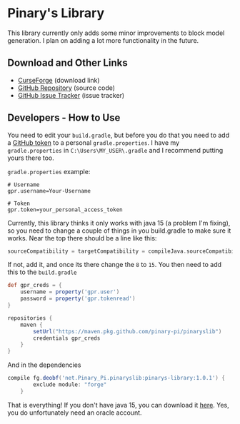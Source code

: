 # Pinary's Library

This library currently only adds some minor improvements to block model generation. I plan on adding a lot more functionality in the future.

## Download and Other Links

- [CurseForge]() (download link)
- [GitHub Repository](https://github.com/Pinary-Pi/Pinarys-Library) (source code)
- [GitHub Issue Tracker](https://github.com/Pinary-Pi/Pinarys-Library/issues) (issue tracker)

## Developers - How to Use
You need to edit your `build.gradle`, but before you do that you need to add a [GitHub token](https://github.com/settings/tokens) to a personal `gradle.properties`. I have my `gradle.properties` in `C:\Users\MY_USER\.gradle` and I recommend putting yours there too. 

`gradle.properties` example:

```gradle.properties
# Username
gpr.username=Your-Username

# Token
gpr.token=your_personal_access_token
``` 
Currently, this library thinks it only works with java 15 (a problem I'm fixing), so you need to change a couple of things in you build.gradle to make sure it works. Near the top there should be a line like this:
```gradle
sourceCompatibility = targetCompatibility = compileJava.sourceCompatibility = compileJava.targetCompatibility = '8'
```
If not, add it, and once its there change the `8` to `15`. You then need to add this to the `build.gradle`
```gradle
def gpr_creds = {
    username = property('gpr.user')
    password = property('gpr.tokenread')
}

repositories {
    maven {
        setUrl("https://maven.pkg.github.com/pinary-pi/pinaryslib")
        credentials gpr_creds
    }
}
```
And in the dependencies
```gradle
compile fg.deobf('net.Pinary_Pi.pinaryslib:pinarys-library:1.0.1') {
        exclude module: "forge"
    }
```
That is everything! If you don't have java 15, you can download it [here](https://www.oracle.com/java/technologies/javase/jdk15-archive-downloads.html). Yes, you do unfortunately need an oracle account.